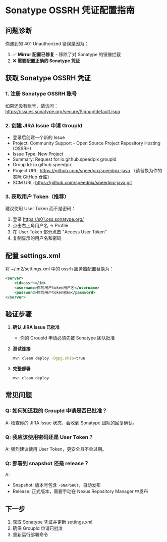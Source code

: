 # Sonatype OSSRH 凭证配置指南

## 问题诊断
你遇到的 401 Unauthorized 错误是因为：
1. ✅ **Mirror 配置已修复** - 移除了对 Sonatype 的镜像拦截
2. ❌ **需要配置正确的 Sonatype 凭证**

## 获取 Sonatype OSSRH 凭证

### 1. 注册 Sonatype OSSRH 账号
如果还没有账号，请访问：https://issues.sonatype.org/secure/Signup!default.jspa

### 2. 创建 JIRA Issue 申请 GroupId
- 登录后创建一个新的 Issue
- Project: Community Support - Open Source Project Repository Hosting (OSSRH)
- Issue Type: New Project
- Summary: Request for io.github.speedpix groupId
- Group Id: io.github.speedpix
- Project URL: https://github.com/speedpix/speedpix-java （请替换为你的实际 GitHub 仓库）
- SCM URL: https://github.com/speedpix/speedpix-java.git

### 3. 获取用户 Token（推荐）
建议使用 User Token 而不是密码：
1. 登录 https://s01.oss.sonatype.org/
2. 点击右上角用户名 -> Profile
3. 在 User Token 部分点击 "Access User Token"
4. 复制显示的用户名和密码

## 配置 settings.xml

将 ~/.m2/settings.xml 中的 ossrh 服务器配置替换为：

```xml
<server>
    <id>ossrh</id>
    <username>你的用户token用户名</username>
    <password>你的用户token密码</password>
</server>
```

## 验证步骤

1. **确认 JIRA Issue 已批准**
   - 你的 GroupId 申请必须先被 Sonatype 团队批准

2. **测试连接**
   ```bash
   mvn clean deploy -Dgpg.skip=true
   ```

3. **完整部署**
   ```bash
   mvn clean deploy
   ```

## 常见问题

### Q: 如何知道我的 GroupId 申请是否已批准？
A: 检查你的 JIRA Issue 状态，会收到 Sonatype 团队的回复确认。

### Q: 我应该使用密码还是 User Token？
A: 强烈建议使用 User Token，更安全且不会过期。

### Q: 部署到 snapshot 还是 release？
A:
- Snapshot: 版本号包含 `-SNAPSHOT`，自动发布
- Release: 正式版本，需要手动在 Nexus Repository Manager 中发布

## 下一步
1. 获取 Sonatype 凭证并更新 settings.xml
2. 确保 GroupId 申请已批准
3. 重新运行部署命令
